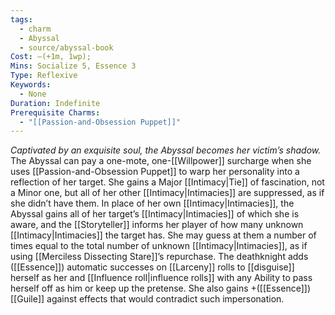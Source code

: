 ```yaml
---
tags:
  - charm
  - Abyssal
  - source/abyssal-book
Cost: —(+1m, 1wp); 
Mins: Socialize 5, Essence 3
Type: Reflexive
Keywords:
  - None
Duration: Indefinite
Prerequisite Charms:
  - "[[Passion-and-Obsession Puppet]]"
---
```

*Captivated by an exquisite soul, the Abyssal becomes her victim’s shadow.*
The Abyssal can pay a one-mote, one-[[Willpower]] surcharge when she uses [[Passion-and-Obsession Puppet]] to warp her personality into a reflection of her target. She gains a Major [[Intimacy|Tie]] of fascination, not a Minor one, but all of her other [[Intimacy|Intimacies]] are suppressed, as if she didn’t have them.
In place of her own [[Intimacy|Intimacies]], the Abyssal gains all of her target’s [[Intimacy|Intimacies]] of which she is aware, and the [[Storyteller]] informs her player of how many unknown [[Intimacy|Intimacies]] the target has. She may guess at them a number of times equal to the total number of unknown [[Intimacy|Intimacies]], as if using [[Merciless Dissecting Stare]]’s repurchase.
The deathknight adds ([[Essence]]) automatic successes on [[Larceny]] rolls to [[disguise]] herself as her and [[Influence roll|influence rolls]] with any Ability to pass herself off as him or keep up the pretense. She also gains +([[Essence]]) [[Guile]] against effects that would contradict such impersonation.